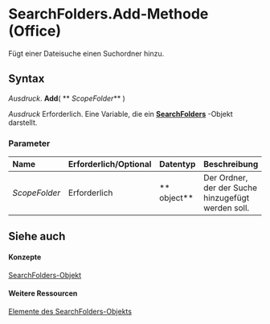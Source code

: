 
# SearchFolders.Add-Methode (Office)

Fügt einer Dateisuche einen Suchordner hinzu.


## Syntax

 _Ausdruck_. **Add**( ** _ScopeFolder_** )

 _Ausdruck_ Erforderlich. Eine Variable, die ein **[SearchFolders](5958cafc-880e-ee9f-b2f5-be463bfe5232.md)** -Objekt darstellt.


### Parameter



|**Name**|**Erforderlich/Optional**|**Datentyp**|**Beschreibung**|
|:-----|:-----|:-----|:-----|
| _ScopeFolder_|Erforderlich|** object**|Der Ordner, der der Suche hinzugefügt werden soll.|

## Siehe auch


#### Konzepte


[SearchFolders-Objekt](5958cafc-880e-ee9f-b2f5-be463bfe5232.md)
#### Weitere Ressourcen


[Elemente des SearchFolders-Objekts](http://msdn.microsoft.com/library/9d383fde-dffb-8008-eb5a-757694975d20%28Office.15%29.aspx)